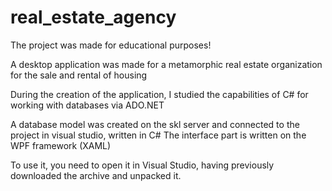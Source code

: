 # real_estate_agency

The project was made for educational purposes!

A desktop application was made for a metamorphic real estate organization for the sale and rental of housing

During the creation of the application, I studied the capabilities of C# for working with databases via ADO.NET

A database model was created on the skl server and connected to the project in visual studio, written in C#
The interface part is written on the WPF framework (XAML)

To use it, you need to open it in Visual Studio, having previously downloaded the archive and unpacked it.


